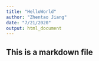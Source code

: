 ```yaml
---
title: "HelloWorld"
author: "Zhentao Jiang"
date: "7/21/2020"
output: html_document
---
```


## This is a markdown file

